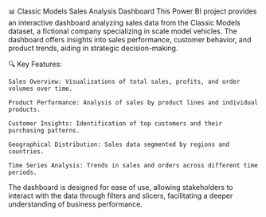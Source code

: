📊 Classic Models Sales Analysis Dashboard
This Power BI project provides an interactive dashboard analyzing sales data from the Classic Models dataset, a fictional company specializing in scale model vehicles. The dashboard offers insights into sales performance, customer behavior, and product trends, aiding in strategic decision-making.

🔍  Key Features:

    Sales Overview: Visualizations of total sales, profits, and order volumes over time.

    Product Performance: Analysis of sales by product lines and individual products.

    Customer Insights: Identification of top customers and their purchasing patterns.

    Geographical Distribution: Sales data segmented by regions and countries.

    Time Series Analysis: Trends in sales and orders across different time periods.

The dashboard is designed for ease of use, allowing stakeholders to interact with the data through filters and slicers, facilitating a deeper understanding of business performance.

